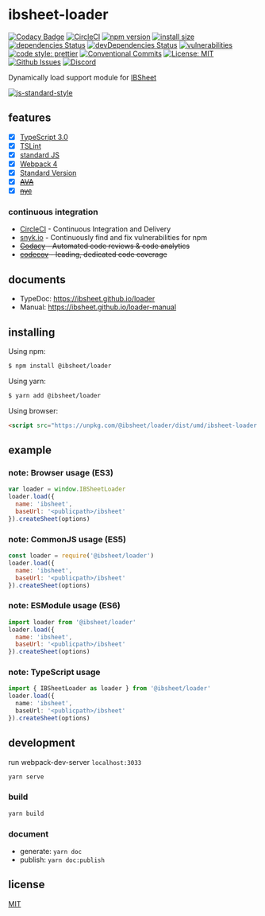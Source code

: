 # ibsheet-loader

[![Codacy Badge](https://api.codacy.com/project/badge/Grade/271223b5e7944ad4bc78cbed119924b5)](https://www.codacy.com/manual/ibsheet/loader?utm_source=github.com&amp;utm_medium=referral&amp;utm_content=ibsheet/loader&amp;utm_campaign=Badge_Grade)
[![CircleCI](https://circleci.com/gh/ibsheet/loader.svg?style=svg)](https://circleci.com/gh/ibsheet/loader)
[![npm version](https://badge.fury.io/js/%40ibsheet%2Floader.svg)](https://www.npmjs.com/package/@ibsheet/loader)
[![install size](https://packagephobia.now.sh/badge?p=@ibsheet/loader)](https://packagephobia.now.sh/result?p=@ibsheet/loader)
[![dependencies Status](https://david-dm.org/ibsheet/loader/status.svg)](https://david-dm.org/ibsheet/loader)
[![devDependencies Status](https://david-dm.org/ibsheet/loader/dev-status.svg)](https://david-dm.org/ibsheet/loader?type=dev)
[![vulnerabilities](https://snyk.io/test/github/ibsheet/loader/badge.svg)](https://snyk.io/test/github/ibsheet/loader)
[![code style: prettier](https://img.shields.io/badge/code_style-prettier-ff69b4.svg)](https://github.com/prettier/prettier)
[![Conventional Commits](https://img.shields.io/badge/Conventional%20Commits-1.0.0-yellow.svg)](https://conventionalcommits.org)
[![License: MIT](https://img.shields.io/badge/License-MIT-green.svg)](https://opensource.org/licenses/MIT)
[![Github Issues](https://img.shields.io/github/issues/ibsheet/loader)](https://github.com/ibsheet/loader/issues)
[![Discord](https://img.shields.io/discord/628734683823472650)](https://discord.gg/H2wyHXb)

Dynamically load support module for [IBSheet](https://www.ibsheet.com)

[![js-standard-style](https://cdn.rawgit.com/standard/standard/master/badge.svg)](http://standardjs.com)

## features

* [x] [TypeScript 3.0](https://www.typescriptlang.org/docs/handbook/release-notes/typescript-3-0.html)
* [x] [TSLint](https://palantir.github.io/tslint/)
* [x] [standard JS](https://standardjs.com/)
* [x] [Webpack 4](https://webpack.js.org/)
* [x] [Standard Version](https://github.com/conventional-changelog/standard-version)
* [x] ~~[AVA](https://github.com/avajs/ava)~~
* [x] ~~[nyc](https://github.com/istanbuljs/nyc)~~

### continuous integration

* [CircleCI](https://circleci.com) - Continuous Integration and Delivery
* [snyk.io](https://snyk.io) - Continuously find and fix vulnerabilities for npm
* ~~[Codacy](https://www.codacy.com) - Automated code reviews & code analytics~~
* ~~[codecov](https://codecov.io) - leading, dedicated code coverage~~

## documents

* TypeDoc: <https://ibsheet.github.io/loader>
* Manual: <https://ibsheet.github.io/loader-manual>

## installing

Using npm:

```sh
$ npm install @ibsheet/loader
```

Using yarn:

```sh
$ yarn add @ibsheet/loader
```

Using browser:

```html
<script src="https://unpkg.com/@ibsheet/loader/dist/umd/ibsheet-loader.min.js"></script>
```

## example

### note: Browser usage (ES3)

```js
var loader = window.IBSheetLoader
loader.load({
  name: 'ibsheet',
  baseUrl: '<publicpath>/ibsheet'
}).createSheet(options)
```

### note: CommonJS usage (ES5)

```js
const loader = require('@ibsheet/loader')
loader.load({
  name: 'ibsheet',
  baseUrl: '<publicpath>/ibsheet'
}).createSheet(options)
```

### note: ESModule usage (ES6)

```js
import loader from '@ibsheet/loader'
loader.load({
  name: 'ibsheet',
  baseUrl: '<publicpath>/ibsheet'
}).createSheet(options)
```

### note: TypeScript usage

```ts
import { IBSheetLoader as loader } from '@ibsheet/loader'
loader.load({
  name: 'ibsheet',
  baseUrl: '<publicpath>/ibsheet'
}).createSheet(options)
```

## development

run webpack-dev-server `localhost:3033` 

```sh
yarn serve
```

### build

```sh
yarn build
```

### document

* generate: `yarn doc`
* publish: `yarn doc:publish`

## license

[MIT](./LICENSE)
